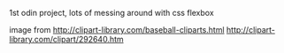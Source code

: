 1st odin project, lots of messing around with css flexbox

image from http://clipart-library.com/baseball-cliparts.html
           http://clipart-library.com/clipart/292640.htm
